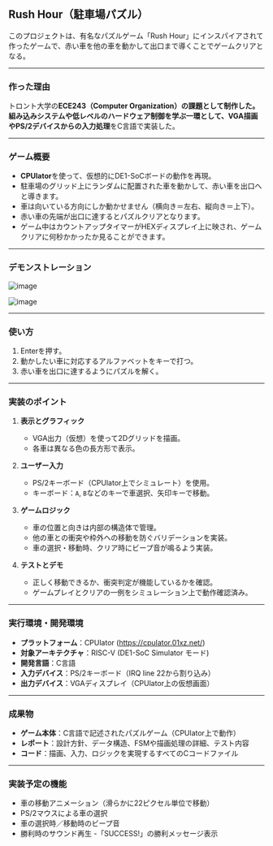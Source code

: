 ## Rush Hour（駐車場パズル）

このプロジェクトは、有名なパズルゲーム「Rush Hour」にインスパイアされて作ったゲームで、赤い車を他の車を動かして出口まで導くことでゲームクリアとなる。

---

### 作った理由

トロント大学の**ECE243（Computer Organization）**の課題として制作した。  
組み込みシステムや低レベルのハードウェア制御を学ぶ一環として、**VGA描画**や**PS/2デバイスからの入力処理**をC言語で実装した。

---

### ゲーム概要

- **CPUlator**を使って、仮想的にDE1-SoCボードの動作を再現。
- 駐車場のグリッド上にランダムに配置された車を動かして、赤い車を出口へと導きます。
- 車は向いている方向にしか動かせません（横向き＝左右、縦向き＝上下）。
- 赤い車の先端が出口に達するとパズルクリアとなります。
- ゲーム中はカウントアップタイマーがHEXディスプレイ上に映され、ゲームクリアに何秒かかったか見ることができます。

---
### デモンストレーション
![image](https://github.com/user-attachments/assets/59ec1de5-9b02-49c9-a887-f154ea2b9718)

![image](https://github.com/user-attachments/assets/99e93eae-c625-41dc-bc4a-36dbe19ee9d6)

---
### 使い方
1.  Enterを押す。
2.   動かしたい車に対応するアルファベットをキーで打つ。
3.   赤い車を出口に達するようにパズルを解く。
---
### 実装のポイント

1. **表示とグラフィック**
   - VGA出力（仮想）を使って2Dグリッドを描画。
   - 各車は異なる色の長方形で表示。

2. **ユーザー入力**
   - PS/2キーボード（CPUlator上でシミュレート）を使用。
   - キーボード：`A`, `B`などのキーで車選択、矢印キーで移動。

3. **ゲームロジック**
   - 車の位置と向きは内部の構造体で管理。
   - 他の車との衝突や枠外への移動を防ぐバリデーションを実装。
   - 車の選択・移動時、クリア時にビープ音が鳴るよう実装。

4. **テストとデモ**
   - 正しく移動できるか、衝突判定が機能しているかを確認。
   - ゲームプレイとクリアの一例をシミュレーション上で動作確認済み。

---

### 実行環境・開発環境

- **プラットフォーム**：CPUlator (https://cpulator.01xz.net/)
- **対象アーキテクチャ**：RISC-V (DE1-SoC Simulator モード)
- **開発言語**：C言語
- **入力デバイス**：PS/2キーボード（IRQ line 22から割り込み）
- **出力デバイス**：VGAディスプレイ（CPUlator上の仮想画面）

---

### 成果物

- **ゲーム本体**：C言語で記述されたパズルゲーム（CPUlator上で動作）
- **レポート**：設計方針、データ構造、FSMや描画処理の詳細、テスト内容
- **コード**：描画、入力、ロジックを実現するすべてのCコードファイル

---

### 実装予定の機能
- 車の移動アニメーション（滑らかに22ピクセル単位で移動）
- PS/2マウスによる車の選択
- 車の選択時／移動時のビープ音
- 勝利時のサウンド再生
-「SUCCESS!」の勝利メッセージ表示

